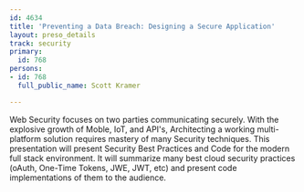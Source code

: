 ```yaml
---
id: 4634
title: 'Preventing a Data Breach: Designing a Secure Application'
layout: preso_details
track: security
primary:
  id: 768
persons:
- id: 768
  full_public_name: Scott Kramer

---
```

Web Security focuses on two parties communicating securely.  With the explosive growth of Moble, IoT, and API's, Architecting a working multi-platform solution requires mastery of many Security techniques.  This presentation will present Security Best Practices and Code for the modern full stack environment.  It will summarize many best cloud security practices (oAuth, One-Time Tokens, JWE, JWT, etc) and present code implementations of them to the audience. 